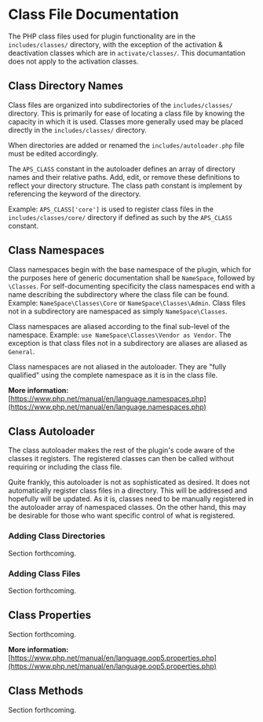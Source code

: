 # Class File Documentation

The PHP class files used for plugin functionality are in the `includes/classes/` directory, with the exception of the activation & deactivation classes which are in `activate/classes/`. This documantation does not apply to the activation classes.

## Class Directory Names

Class files are organized into subdirectories of the `includes/classes/` directory. This is primarily for ease of locating a class file by knowing the capacity in which it is used. Classes more generally used may be placed directly in the `includes/classes/` directory.

When directories are added or renamed the `includes/autoloader.php` file must be edited accordingly.

The `APS_CLASS` constant in the autoloader defines an array of directory names and their relative paths. Add, edit, or remove these definitions to reflect your directory structure. The class path constant is implement by referencing the keyword of the directory.

Example: `APS_CLASS['core']` is used to register class files in the `includes/classes/core/` directory if defined as such by the `APS_CLASS` constant.

## Class Namespaces

Class namespaces begin with the base namespace of the plugin, which for the purposes here of generic documentation shall be `NameSpace`, followed by `\Classes`. For self-documenting specificity the class namespaces end with a name describing the subdirectory where the class file can be found. Example: `NameSpace\Classes\Core` or `NameSpace\Classes\Admin`. Class files not in a subdirectory are namespaced as simply `NameSpace\Classes`.

Class namespaces are aliased according to the final sub-level of the namespace. Example: `use NameSpace\Classes\Vendor as Vendor`. The exception is that class files not in a subdirectory are aliases are aliased as `General`.

Class namespaces are not aliased in the autoloader. They are "fully qualified" using the complete namespace as it is in the class file.

**More information:**\
[https://www.php.net/manual/en/language.namespaces.php](https://www.php.net/manual/en/language.namespaces.php)

## Class Autoloader

The class autoloader makes the rest of the plugin's code aware of the classes it registers. The registered classes can then be called without requiring or including the class file.

Quite frankly, this autoloader is not as sophisticated as desired. It does not automatically register class files in a directory. This will be addressed and hopefully will be updated. As it is, classes need to be manually registered in the autoloader array of namespaced classes. On the other hand, this may be desirable for those who want specific control of what is registered.

### Adding Class Directories

Section forthcoming.

### Adding Class Files

Section forthcoming.

## Class Properties

Section forthcoming.

**More information:**\
[https://www.php.net/manual/en/language.oop5.properties.php](https://www.php.net/manual/en/language.oop5.properties.php)

## Class Methods

Section forthcoming.
